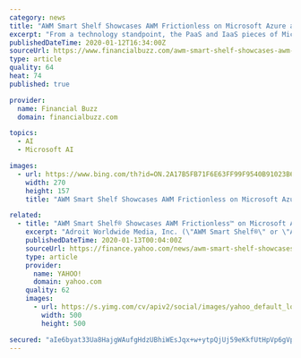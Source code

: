 ```yaml
---
category: news
title: "AWM Smart Shelf Showcases AWM Frictionless on Microsoft Azure at Retails Big Show"
excerpt: "From a technology standpoint, the PaaS and IaaS pieces of Microsoft Azure are heavily utilized to provide a reliable and scalable platform, and on top of this sits a full suite of custom AI and application software. This software supports AWM Frictionless™ as well as powers other integrated and standalone AWM offerings that provide an end-to ..."
publishedDateTime: 2020-01-12T16:34:00Z
sourceUrl: https://www.financialbuzz.com/awm-smart-shelf-showcases-awm-frictionless-on-microsoft-azure-at-retails-big-show/
type: article
quality: 64
heat: 74
published: true

provider:
  name: Financial Buzz
  domain: financialbuzz.com

topics:
  - AI
  - Microsoft AI

images:
  - url: https://www.bing.com/th?id=ON.2A17B5FB71F6E63FF99F9540B91023B6
    width: 270
    height: 157
    title: "AWM Smart Shelf Showcases AWM Frictionless on Microsoft Azure at Retails Big Show"

related:
  - title: "AWM Smart Shelf® Showcases AWM Frictionless™ on Microsoft Azure at Retail’s Big Show"
    excerpt: "Adroit Worldwide Media, Inc. (\"AWM Smart Shelf®\" or \"AWM\"), a vision technology company, partners with Microsoft to enable intelligent retail with their autonomous shopping solution, AWM Frictionless™."
    publishedDateTime: 2020-01-13T00:04:00Z
    sourceUrl: https://finance.yahoo.com/news/awm-smart-shelf-showcases-awm-162600490.html
    type: article
    provider:
      name: YAHOO!
      domain: yahoo.com
    quality: 62
    images:
      - url: https://s.yimg.com/cv/apiv2/social/images/yahoo_default_logo.png
        width: 500
        height: 500

secured: "aIe6byat33Ua8HajgWAufgHdzUBhiWEsJqx+w+ytpQjUj59eKkfUtHpVp6gVpwwUFgDOyeYeQIvqQrnylTrOPDOi5hlqDdidWyeZnU+cLGw/1Bi+3+6NWR/WLnzUkBhNYlgPGPcbfNe+ncveKXI5aymNtTTl59jMD4RLqxUlfa/wGcUO1BGTCXXTrD9zk9ip4ljVWy5bhjQoCXH0LeZbbdtmZWEcd6S8HFnU1voKpfr60AxDIQ7hWJj0Zr6GwXMQ5nUoENt0IXfiVCCVT5lysQ==;X8fIadCRsTP4yMHCwOMaiA=="
---
```


